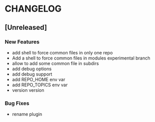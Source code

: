 # CHANGELOG


## [Unreleased]

### New Features
- add shell to force common files in only one repo
- Add a shell to force common files in modules experimental branch
- allow to add some common file in subdirs
- add debug options
- add debug support
- add REPO_HOME env var
- add REPO_TOPICS env var
- version version


### Bug Fixes
- rename plugin





